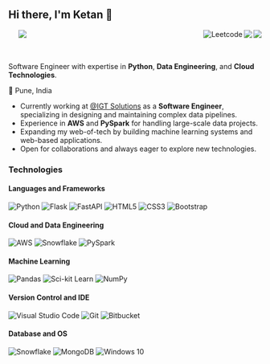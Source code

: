 ## Hi there, I'm Ketan 👋
<a href="mailto:ktnydv@gmail.com"><img align="right" src="https://img.shields.io/badge/-Gmail-c14438?style=flat&logo=Gmail&logoColor=white"></a>
<a href="https://www.linkedin.com/in/ketany/"><img align="right" src="https://img.shields.io/badge/-LinkedIn-blue?style=flat&logo=Linkedin&logoColor=white"></a>
<a href="https://leetcode.com/your-leetcode-username/"><img align="right" alt="Leetcode" src="https://img.shields.io/badge/-LeetCode-FFA116?style=flat&logo=LeetCode&logoColor=black"></a>
&nbsp;&nbsp;&nbsp;&nbsp;&nbsp;![](https://komarev.com/ghpvc/?username=ketan-16)

<br/>

Software Engineer with expertise in **Python**, **Data Engineering**, and **Cloud Technologies**.

:round_pushpin: Pune, India 
- Currently working at [@IGT Solutions](https://www.igtsolutions.com/) as a **Software Engineer**, specializing in designing and maintaining complex data pipelines.
- Experience in **AWS** and **PySpark** for handling large-scale data projects.
- Expanding my web-of-tech by building machine learning systems and web-based applications.
- Open for collaborations and always eager to explore new technologies.

### Technologies
#### Languages and Frameworks
<img alt="Python" src="https://img.shields.io/badge/-Python-3776AB?&logo=Python&logoColor=white"> <img alt="Flask" src="https://img.shields.io/badge/Flask-%23000.svg?&style=flat&logo=flask&logoColor=white"/> <img alt="FastAPI" src="https://img.shields.io/badge/FastAPI-%2300f.svg?&style=flat&logo=fastapi&logoColor=white"/> <img alt="HTML5" src="https://img.shields.io/badge/HTML5-%23E34F26.svg?&style=flat&logo=html5&logoColor=white"/>  <img alt="CSS3" src="https://img.shields.io/badge/CSS3-%231572B6.svg?&style=flat&logo=css3&logoColor=white"/> <img alt="Bootstrap" src="https://img.shields.io/badge/Bootstrap-%23563D7C.svg?&style=flat&logo=bootstrap&logoColor=white"/> 

#### Cloud and Data Engineering
<img alt="AWS" src="https://img.shields.io/badge/AWS-%23FF9900.svg?&style=flat&logo=amazonaws&logoColor=white"/> <img alt="Snowflake" src="https://img.shields.io/badge/Snowflake-%23FFFFFF.svg?&style=flat&logo=snowflake&logoColor=blue"/> <img alt="PySpark" src="https://img.shields.io/badge/PySpark-%23000.svg?&style=flat&logo=apache-spark&logoColor=white"/>

#### Machine Learning
<img alt="Pandas" src="https://img.shields.io/badge/pandas-%23150458.svg?&style=flat&logo=pandas&logoColor=white" />  <img alt="Sci-kit Learn" src="https://img.shields.io/badge/scikit--learn-%23F7931E.svg?&style=flat&logo=scikit-learn&logoColor=white" />  <img alt="NumPy" src="https://img.shields.io/badge/numpy-%23013243.svg?&style=flat&logo=numpy&logoColor=white" />

#### Version Control and IDE
<img alt="Visual Studio Code" src="https://img.shields.io/badge/VisualStudioCode-0078d7.svg?&style=flat&logo=visual-studio-code&logoColor=white"/>  <img alt="Git" src="https://img.shields.io/badge/git-%23F05033.svg?&style=flat&logo=git&logoColor=white"/> <img alt="Bitbucket" src="https://img.shields.io/badge/Bitbucket-%230052CC.svg?&style=flat&logo=bitbucket&logoColor=white"/>

#### Database and OS
<img alt="Snowflake" src ="https://img.shields.io/badge/Snowflake-%23FFFFFF.svg?&style=flat&logo=snowflake&logoColor=blue"/> <img alt="MongoDB" src ="https://img.shields.io/badge/MongoDB-%234ea94b.svg?&style=flat&logo=MongoDB&logoColor=white"/> <img alt="Windows 10" src="https://img.shields.io/badge/Windows-0078D6?style=flat&logo=windows&logoColor=white" />
